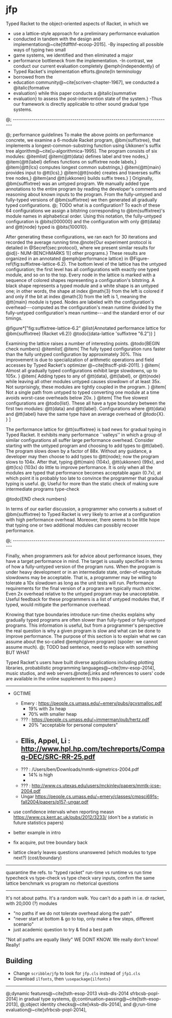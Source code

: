 jfp
===

 Typed Racket to the object-oriented aspects of Racket, in which we
 - use a lattice-style approach for a preliminary performance evaluation
 - conducted in tandem with the design and implementation@~cite[tfdffthf-ecoop-2015].
 -By inspecting all possible ways of typing two small
 - game systems, we identified and then eliminated a major
 - performance bottleneck from the implementation.
 -In contrast, we conduct our current evaluation completely @emph{independently} of
 - Typed Racket's implementation efforts.@note{In terminology
 -  borrowed from the
 -  education community@~cite[scriven-chapter-1967], we conducted a @italic{formative
 -  evaluation} while this paper conducts a @italic{summative
 -  evaluation} to assess the post-intervention state of the system.}
 -Thus our framework is directly applicable to other sound gradual type systems.

@; -----------------------------------------------------------------------------

@; performance guidelines
To make the above points on performance concrete, we examine a 6-module Racket program,
 @bm{suffixtree}, that implements a longest-common-substring function
 using Ukkonen's suffix tree algorithm@~cite[u-algorithmica-1995].
The program consists of six modules:
@itemlist[
 @item{@tt{data} defines label and tree nodes,}
 @item{@tt{label} defines functions on suffixtree node labels,}
 @item{@tt{lcs} computes longest common substrings,}
 @item{@tt{main} provides input to @tt{lcs},}
 @item{@tt{node} creates and traverses suffix tree nodes,}
 @item{and @tt{ukkonen} builds suffix trees.}
]
Originally, @bm{suffixtree} was an untyped program.
We manually added type annotations to the entire program by reading the
 developer's comments and reasoning about known inputs to the program.
From the fully-untyped and fully-typed versions of @bm{suffixtree} we then
 generated all gradually typed configurations.
@; TODO what is a configuration?
To each of these 64 configurations we assign a bitstring corresponding
 to @bm{suffixtree}'s module names in alphabetical order.
Using this notation, the fully-untyped configuration is @bits{000000}
 and the configuration with only @tt{data} and @tt{node} typed is @bits{100010}.

After generating these configurations, we ran each for 30 iterations and
 recorded the average running time.@note{Our experiment protocol is detailed in
  @Secref{sec:protocol}, where we present similar results for @id[(- NUM-BENCHMARKS 1)]
  other programs.}
These results are organized in an annotated @emph{performance lattice} in
 @Figure-ref{fig:suffixtree-lattice-6.2}.
The bottom level of the lattice has the untyped configuration; the first
 level has all configurations with exactly one typed module, and so on to the top.
Every node in the lattice is marked with a sequence of colored shapes representing
 a configuration's bitstring.
A black shape represents a typed module and a white shape is an untyped one;
 in other words, the shape at index @math{3} from the left is colored
 if and only if the bit at index @math{3} from the left is 1,
 meaning the @tt{main} module is typed.
Nodes are labeled with the configuration's overhead---computed
 as the configuration's mean runtime divided by the fully-untyped
 configuration's mean runtime---and
 the standard error of our timings.

@figure*["fig:suffixtree-lattice-6.2"
  @list{Annotated performance lattice for @bm{suffixtree} (Racket v6.2)}
  @todo{(data-lattice 'suffixtree "6.2")}
]

Examining the lattice raises a number of interesting points.
@todo{BEGIN check numbers}
@itemlist[
  @item{
   The fully typed configuration runs faster than the fully untyped
    configuration by approximately 30%.
   This improvement is due to specialization of arithmetic operations and
    field accesses by Typed Racket's optimizer @~cite[thscff-pldi-2011].
  }
  @item{
   Almost all gradually typed configurations exhibit large slowdowns,
    up to 105x.
  }
  @item{
   Adding types to any of @tt{data}, @tt{label},
    or @tt{node} while leaving all other modules untyped causes slowdown of
    at least 35x.
   Not surprisingly, these modules are tightly coupled in the program.
  }
  @item{
    Not a single path from untyped to typed converting one module at a time
     avoids worst-case overheads below 20x.
  }
  @item{
   The five slowest configurations are @todo{list}.
   These all have a type boundary between the first two modules: @tt{data} and
    @tt{label}.
   Configurations where @tt{data} and @tt{label} have the same type
    have an average overhead of @todo{X}.
  }
]

The performance lattice for @tt{suffixtree} is bad news for gradual typing in
 Typed Racket.
It exhibits many performance ``valleys'' in which a group of similar configurations
 all suffer large performance overhead.
Consider starting with the untyped program and choosing
 to add types to @tt{label}.
The program slows down by a factor of 88x.
Without any guidance, a developer may then choose to add types to @tt{node};
 now the program slows to 104x.
After that, typing @tt{main} (104x), @tt{ukkonen} (99x), and @tt{lcs} (103x)
 do little to improve performance.
It is only when all the modules are typed that performance becomes acceptable
 again (0.7x), at which point it is probably too late to convince the programmer
 that gradual typing is useful.
@; Useful for more than the static check of making sure intermediate programs type-check

@todo{END check numbers}

In terms of our earlier discussion, a programmer who converts a subset
 of @bm{suffixtree} to Typed Racket is very likely to arrive at a configuration
 with high performance overhead.
Moreover, there seems to be little hope that typing one or two additional
 modules can possibly recover performance.


@; -----------------------------------------------------------------------------

Finally, when programmers ask for advice about performance issues, they
 have a target performance in mind.
The target is usually specified in terms of how a fully-untyped version of
 the program runs.
When the program is under heavy development or in an intermediate state,
 order-of-magnitude slowdowns may be acceptable.
That is, a programmer may be willing to tolerate a 10x slowdown as long as
 the unit tests will run.
Performance requirements for the final version of a program are typically much
 stricter.
Even 2x overhead relative to the untyped program may be unacceptable.
Useful feedback for these programmers is a list of untyped modules that, if
 typed, would mitigate the performance overhead.

Knowing that type boundaries introduce run-time checks explains
 why gradually typed programs are often slower than fully-typed
 or fully-untyped programs.
This information is useful, but from a programmer's perspective the real question
 is why a given program is slow and what can be done to improve performance.
The purpose of this section is to explain what we can assume about the
 so-called @emph{given program} (spoiler: we cannot assume much).
@; TODO bad sentence, need to replace with something BUT WHAT

Typed Racket's users have built diverse applications including
 plotting libraries,
 probabilistic programming languages@~cite[tmv-esop-2014],
 music studios,
 and
 web servers.@note{Links and references to users' code are available in the online supplement to this paper.}

---

- GCTIME
  - Emery : https://people.cs.umass.edu/~emery/pubs/gcvsmalloc.pdf
    - 19% with 3x heap
    - 70% with smaller heap
  - ???   : https://people.cs.umass.edu/~immerman/pub/hertz.pdf
    - 20% "acceptable for personal computers"
  - Ellis, Appel, Li : http://www.hpl.hp.com/techreports/Compaq-DEC/SRC-RR-25.pdf
    - 
  - ???   : /Users/ben/Downloads/mmtk-sigmetrics-2004.pdf 
    - 14% is high
    - 
  - ???   : http://www.cs.utexas.edu/users/mckinley/papers/mmtk-icse-2004.pdf
  - Ungar https://people.cs.umass.edu/~emery/classes/cmpsci691s-fall2004/papers/p157-ungar.pdf

- use confidence intervals when reporting measn
  https://www.cs.kent.ac.uk/pubs/2012/3233/
  (don't be a statistic in future statistics papers)
- better example in intro
- fix acquire, put tree boundary back
- lattice clearly leaves questions unanswered
  (which modules to type next?)
  (cost/boundary)

---


quarantine the refs. to "typed racket"
run-time vs runtime vs run time
typecheck vs type-check vs type check
vary inputs, confirm the same lattice
benchmark vs program
no rhetorical questions


--- 

It's not about paths. It's a random walk.
You can't do a path in i.e. dr racket, with 20,000 (?) modules
- "no paths if we do not tolerate overhead along the path"
- "never start at bottom & go to top, only make a few steps, different scenario"
- just academic question to try & find a best path

"Not all paths are equally likely"
WE DONT KNOW. We really don't know! Really!



Building
---
- Change `scribble/jfp` to look for `jfp.cls` instead of `jfp1.cls`
- Download `ilfonts`, then `\usepackage{ilfonts}`

---

 @;dynamic features@~cite[tsth-esop-2013 vksb-dls-2014 sfrbcsb-popl-2014] in gradual type systems,
 @;continuation-passing@~cite[tsth-esop-2013],
 @;object identity checks@~cite[vksb-dls-2014], and
 @;run-time evaluation@~cite[sfrbcsb-popl-2014],
